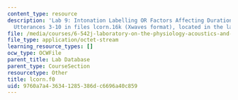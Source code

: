 ```yaml
---
content_type: resource
description: 'Lab 9: Intonation Labelling OR Factors Affecting Duration. Part A1:
  Utterances 3-10 in files lcorn.16k (Xwaves format), located in the labc account'
file: /media/courses/6-542j-laboratory-on-the-physiology-acoustics-and-perception-of-speech-fall-2005/9760a7a436341285386dc6696a40c859_lcorn.f0
file_type: application/octet-stream
learning_resource_types: []
ocw_type: OCWFile
parent_title: Lab Database
parent_type: CourseSection
resourcetype: Other
title: lcorn.f0
uid: 9760a7a4-3634-1285-386d-c6696a40c859
---
```

